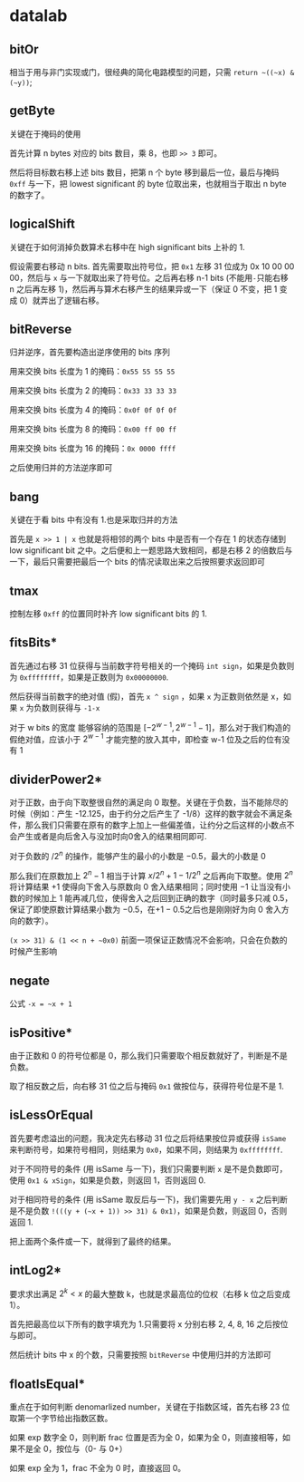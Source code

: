 # datalab

## bitOr

相当于用与非门实现或门，很经典的简化电路模型的问题，只需 `return ~((~x) & (~y))`;

## getByte

关键在于掩码的使用

首先计算 n bytes 对应的 bits 数目，乘 8，也即 `>> 3` 即可。

然后将目标数右移上述 bits 数目，把第 n 个 byte 移到最后一位，最后与掩码 `0xff` 与一下，把 lowest significant 的 byte 位取出来，也就相当于取出 n byte 的数字了。

## logicalShift

关键在于如何消掉负数算术右移中在 high significant bits 上补的 1.

假设需要右移动 n bits. 首先需要取出符号位，把 `0x1` 左移 31 位成为 0x 10 00 00 00，然后与 `x` 与一下就取出来了符号位。之后再右移 n-1 bits (不能用`-`只能右移 n 之后再左移 1)，然后再与算术右移产生的结果异或一下（保证 0 不变，把 1 变成 0）就弄出了逻辑右移。

## bitReverse

归并逆序，首先要构造出逆序使用的 bits 序列

用来交换 bits 长度为 1 的掩码：`0x55 55 55 55`

用来交换 bits 长度为 2 的掩码：`0x33 33 33 33`

用来交换 bits 长度为 4 的掩码：`0x0f 0f 0f 0f`

用来交换 bits 长度为 8 的掩码：`0x00 ff 00 ff`

用来交换 bits 长度为 16 的掩码：`0x 0000 ffff`

之后使用归并的方法逆序即可

## bang

关键在于看 bits 中有没有 1.也是采取归并的方法

首先是 `x >> 1 | x` 也就是将相邻的两个 bits 中是否有一个存在 1 的状态存储到 low significant bit 之中。之后便和上一题思路大致相同，都是右移 2 的倍数后与一下，最后只需要把最后一个 bits 的情况读取出来之后按照要求返回即可

## tmax

控制左移 `0xff` 的位置同时补齐 low significant bits 的 1.

## fitsBits*

首先通过右移 31 位获得与当前数字符号相关的一个掩码 `int sign`，如果是负数则为 `0xffffffff`，如果是正数则为 `0x00000000`.

然后获得当前数字的绝对值 (假)，首先 `x ^ sign` ，如果 `x` 为正数则依然是 x，如果 `x` 为负数则获得与 `-1-x`

对于 w bits 的宽度 能够容纳的范围是 $[-2^{w-1}, 2^{w-1}-1]$，那么对于我们构造的假绝对值，应该小于 $2^{w-1}$ 才能完整的放入其中，即检查 w-1 位及之后的位有没有 1

## dividerPower2*

对于正数，由于向下取整很自然的满足向 0 取整。关键在于负数，当不能除尽的时候（例如：产生 -12.125，由于约分之后产生了 -1/8）这样的数字就会不满足条件，那么我们只需要在原有的数字上加上一些偏差值，让约分之后这样的小数点不会产生或者是向后舍入与没加时向0舍入的结果相同即可.

对于负数的 $/2^n$ 的操作，能够产生的最小的小数是 $-0.5$，最大的小数是 $0$ 

那么我们在原数加上 $2^n - 1$ 相当于计算 $x/2^n + 1 - 1/2^n$ 之后再向下取整。使用 $2^n$ 将计算结果 $+1$ 使得向下舍入与原数向 0 舍入结果相同；同时使用 $-1$ 让当没有小数的时候加上 1 能再减几位，使得舍入之后回到正确的数字（同时最多只减 $0.5$，保证了即使原数计算结果小数为 $-0.5$，在$+1-0.5$之后也是刚刚好为向 0 舍入方向的数字）。

`(x >> 31) & (1 << n + ~0x0)` 前面一项保证正数情况不会影响，只会在负数的时候产生影响

## negate

公式 `-x = ~x + 1`

## isPositive*

由于正数和 0 的符号位都是 0，那么我们只需要取个相反数就好了，判断是不是负数。

取了相反数之后，向右移 31 位之后与掩码 `0x1` 做按位与，获得符号位是不是 1.

## isLessOrEqual

首先要考虑溢出的问题，我决定先右移动 31 位之后将结果按位异或获得 `isSame` 来判断符号，如果符号相同，则结果为 `0x0`，如果不同，则结果为 `0xffffffff`.

对于不同符号的条件 (用 isSame 与一下)，我们只需要判断 `x` 是不是负数即可，使用 `0x1 & xSign`，如果是负数，则返回 1，否则返回 0.

对于相同符号的条件 (用 isSame 取反后与一下)，我们需要先用 `y - x` 之后判断是不是负数 `!(((y + (~x + 1)) >> 31) & 0x1)`，如果是负数，则返回 0，否则返回 1.

把上面两个条件或一下，就得到了最终的结果。

## intLog2*

要求求出满足 $2^k < x$ 的最大整数 k，也就是求最高位的位权（右移 k 位之后变成 1）。

首先把最高位以下所有的数字填充为 1.只需要将 x 分别右移 2, 4, 8, 16 之后按位与即可。

然后统计 bits 中 x 的个数，只需要按照 `bitReverse` 中使用归并的方法即可

## floatIsEqual*

重点在于如何判断 denomarlized number，关键在于指数区域，首先右移 23 位取第一个字节给出指数区数。

如果 exp 数字全 0，则判断 frac 位置是否为全 0，如果为全 0，则直接相等，如果不是全 0，按位与（0- 与 0+）

如果 exp 全为 1，frac 不全为 0 时，直接返回 0。
